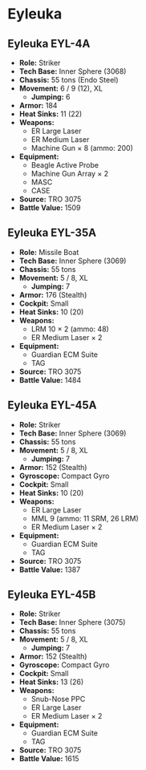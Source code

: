 # Eyleuka
## Eyleuka EYL-4A
- **Role:** Striker
- **Tech Base:** Inner Sphere (3068)
- **Chassis:** 55 tons (Endo Steel)
- **Movement:** 6 / 9 (12), XL
  - **Jumping:** 6
- **Armor:** 184
- **Heat Sinks:** 11 (22)
- **Weapons:**
  - ER Large Laser
  - ER Medium Laser
  - Machine Gun × 8 (ammo: 200)
- **Equipment:**
  - Beagle Active Probe
  - Machine Gun Array × 2
  - MASC
  - CASE
- **Source:** TRO 3075
- **Battle Value:** 1509

## Eyleuka EYL-35A
- **Role:** Missile Boat
- **Tech Base:** Inner Sphere (3069)
- **Chassis:** 55 tons
- **Movement:** 5 / 8, XL
  - **Jumping:** 7
- **Armor:** 176 (Stealth)
- **Cockpit:** Small
- **Heat Sinks:** 10 (20)
- **Weapons:**
  - LRM 10 × 2 (ammo: 48)
  - ER Medium Laser × 2
- **Equipment:**
  - Guardian ECM Suite
  - TAG
- **Source:** TRO 3075
- **Battle Value:** 1484

## Eyleuka EYL-45A
- **Role:** Striker
- **Tech Base:** Inner Sphere (3069)
- **Chassis:** 55 tons
- **Movement:** 5 / 8, XL
  - **Jumping:** 7
- **Armor:** 152 (Stealth)
- **Gyroscope:** Compact Gyro
- **Cockpit:** Small
- **Heat Sinks:** 10 (20)
- **Weapons:**
  - ER Large Laser
  - MML 9 (ammo: 11 SRM, 26 LRM)
  - ER Medium Laser × 2
- **Equipment:**
  - Guardian ECM Suite
  - TAG
- **Source:** TRO 3075
- **Battle Value:** 1387

## Eyleuka EYL-45B
- **Role:** Striker
- **Tech Base:** Inner Sphere (3075)
- **Chassis:** 55 tons
- **Movement:** 5 / 8, XL
  - **Jumping:** 7
- **Armor:** 152 (Stealth)
- **Gyroscope:** Compact Gyro
- **Cockpit:** Small
- **Heat Sinks:** 13 (26)
- **Weapons:**
  - Snub-Nose PPC
  - ER Large Laser
  - ER Medium Laser × 2
- **Equipment:**
  - Guardian ECM Suite
  - TAG
- **Source:** TRO 3075
- **Battle Value:** 1615

